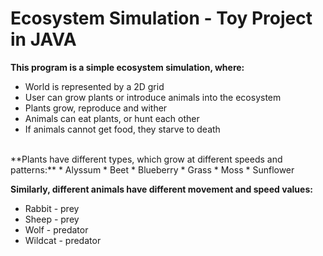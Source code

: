 # Ecosystem Simulation - Toy Project in JAVA
**This program is a simple ecosystem simulation, where:**
* World is represented by a 2D grid
* User can grow plants or introduce animals into the ecosystem
* Plants grow, reproduce and wither
* Animals can eat plants, or hunt each other
* If animals cannot get food, they starve to death

<br/>
**Plants have different types, which grow at different speeds and patterns:**
* Alyssum
* Beet
* Blueberry
* Grass
* Moss
* Sunflower


**Similarly, different animals have different movement and speed values:**
* Rabbit - prey
* Sheep - prey
* Wolf - predator
* Wildcat - predator
